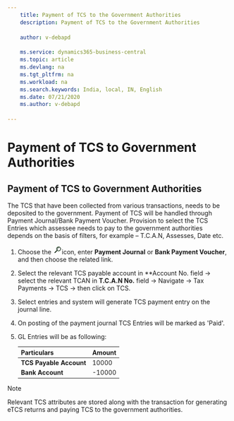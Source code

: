 ```yaml
---
    title: Payment of TCS to the Government Authorities
    description: Payment of TCS to the Government Authorities

    author: v-debapd

    ms.service: dynamics365-business-central
    ms.topic: article
    ms.devlang: na
    ms.tgt_pltfrm: na
    ms.workload: na
    ms.search.keywords: India, local, IN, English
    ms.date: 07/21/2020
    ms.author: v-debapd

---
```

# Payment of TCS to Government Authorities

## Payment of TCS to Government Authorities

The TCS that have been collected from various transactions, needs to be deposited to the government. Payment of TCS will be handled through Payment Journal/Bank Payment Voucher. Provision to select the TCS Entries which assessee needs to pay to the government authorities depends on the basis of filters, for example – T.C.A.N, Assesses, Date etc.

1. Choose the ![img](image/search.jpg)icon, enter **Payment Journal** or **Bank Payment Voucher**, and then choose the related link.
2. Select the relevant TCS payable account in **Account No. field -> select the relevant TCAN in **T.C.A.N No.** field -> Navigate -> Tax Payments -> TCS -> then click on TCS. 
3. Select entries and system will generate TCS payment entry on the journal line. 
1. On posting of the payment journal TCS Entries will be marked as 'Paid'.

1. GL Entries will be as following:
    
    |Particulars|Amount|
    |----------------------------------|---------------------------------------|  
    |**TCS Payable Account**|10000|
    |**Bank Account**|-10000|


> [!NOTE]
>
> Relevant TCS attributes are stored along with the transaction for generating eTCS returns and paying TCS to the government authorities.

























